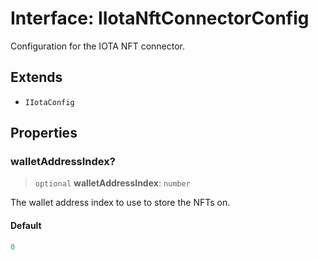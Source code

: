# Interface: IIotaNftConnectorConfig

Configuration for the IOTA NFT connector.

## Extends

- `IIotaConfig`

## Properties

### walletAddressIndex?

> `optional` **walletAddressIndex**: `number`

The wallet address index to use to store the NFTs on.

#### Default

```ts
0
```
